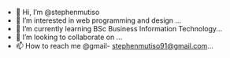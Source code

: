 - 👋 Hi, I’m @stephenmutiso
- 👀 I’m interested in  web programming  and design ...
- 🌱 I’m currently learning BSc Business Information Technology...
- 💞️ I’m looking to collaborate on ...
- 📫 How to reach me @gmail- stephenmutiso91@gmail.com...

<!---
stephenmutiso/stephenmutiso is a ✨ special ✨ repository because its `README.md` (this file) appears on your GitHub profile.
You can click the Preview link to take a look at your changes.
--->
